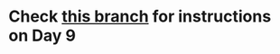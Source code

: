 # Check [this branch](https://github.com/LaloCo/10DaysOfXamarin/tree/Day9/initial) for instructions on Day 9
